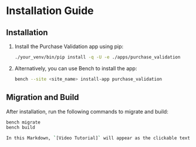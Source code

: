# Installation Guide

## Installation

1. Install the Purchase Validation app using pip:

    ```bash
    ./your_venv/bin/pip install -q -U -e ./apps/purchase_validation
    ```

2. Alternatively, you can use Bench to install the app:

    ```bash
    bench --site <site_name> install-app purchase_validation
    ```

## Migration and Build

After installation, run the following commands to migrate and build:

```bash
bench migrate
bench build

In this Markdown, `[Video Tutorial]` will appear as the clickable text. When someone clicks on it, it will open the provided URL (`https://drive.google.com/file/d/1CzkLW9_iJJhIj89urjVjnRkQBlf22mgd/view?usp=sharing`). Make sure to replace `<your_venv>` and `<site_name>` with actual values
